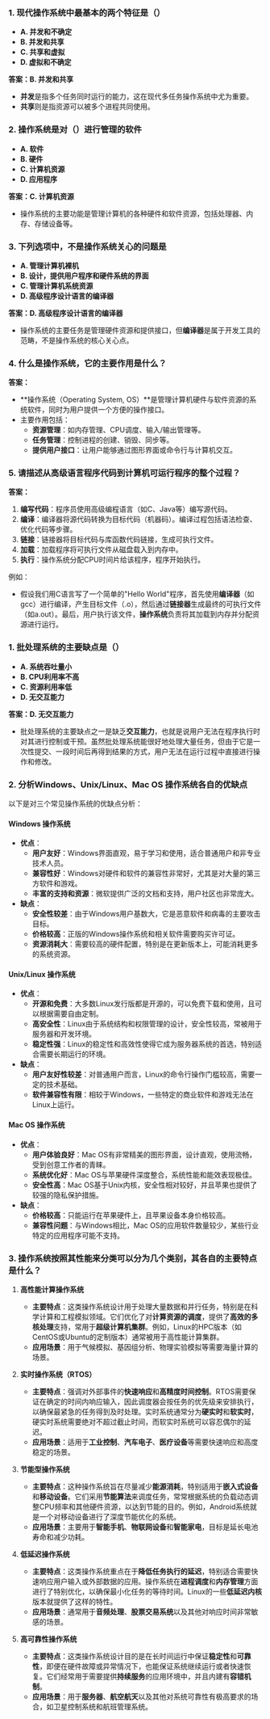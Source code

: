 ### 1. 现代操作系统中最基本的两个特征是（）

- **A. 并发和不确定**
- **B. 并发和共享**
- **C. 共享和虚拟**
- **D. 虚拟和不确定**

**答案：B. 并发和共享**

- **并发**是指多个任务同时运行的能力，这在现代多任务操作系统中尤为重要。
- **共享**则是指资源可以被多个进程共同使用。

### 2. 操作系统是对（）进行管理的软件

- **A. 软件**
- **B. 硬件**
- **C. 计算机资源**
- **D. 应用程序**

**答案：C. 计算机资源**

- 操作系统的主要功能是管理计算机的各种硬件和软件资源，包括处理器、内存、存储设备等。

### 3. 下列选项中，不是操作系统关心的问题是

- **A. 管理计算机裸机**
- **B. 设计，提供用户程序和硬件系统的界面**
- **C. 管理计算机系统资源**
- **D. 高级程序设计语言的编译器**

**答案：D. 高级程序设计语言的编译器**

- 操作系统的主要任务是管理硬件资源和提供接口，但**编译器**是属于开发工具的范畴，不是操作系统的核心关心点。

### 4. 什么是操作系统，它的主要作用是什么？

**答案：**

- **操作系统（Operating System, OS）**是管理计算机硬件与软件资源的系统软件，同时为用户提供一个方便的操作接口。
- 主要作用包括：
  - **资源管理**：如内存管理、CPU调度、输入/输出管理等。
  - **任务管理**：控制进程的创建、销毁、同步等。
  - **提供用户接口**：让用户能够通过图形界面或命令行与计算机交互。
  
### 5. 请描述从高级语言程序代码到计算机可运行程序的整个过程？

**答案：**

1. **编写代码**：程序员使用高级编程语言（如C、Java等）编写源代码。
2. **编译**：编译器将源代码转换为目标代码（机器码）。编译过程包括语法检查、优化代码等步骤。
3. **链接**：链接器将目标代码与库函数代码链接，生成可执行文件。
4. **加载**：加载程序将可执行文件从磁盘载入到内存中。
5. **执行**：操作系统分配CPU时间片给该程序，程序开始执行。

例如：

- 假设我们用C语言写了一个简单的"Hello World"程序，首先使用**编译器**（如gcc）进行编译，产生目标文件（.o），然后通过**链接器**生成最终的可执行文件（如a.out）。最后，用户执行该文件，**操作系统**负责将其加载到内存并分配资源进行运行。

### 1. 批处理系统的主要缺点是（）

- **A. 系统吞吐量小**
- **B. CPU利用率不高**
- **C. 资源利用率低**
- **D. 无交互能力**

**答案：D. 无交互能力**

- 批处理系统的主要缺点之一是缺乏**交互能力**，也就是说用户无法在程序执行时对其进行控制或干预。虽然批处理系统能很好地处理大量任务，但由于它是一次性提交、一段时间后再得到结果的方式，用户无法在运行过程中直接进行操作和修改。

### 2. 分析Windows、Unix/Linux、Mac OS 操作系统各自的优缺点

以下是对三个常见操作系统的优缺点分析：

#### **Windows 操作系统**

- **优点**：
  - **用户友好**：Windows界面直观，易于学习和使用，适合普通用户和非专业技术人员。
  - **兼容性好**：Windows对硬件和软件的兼容性非常好，尤其是对大量的第三方软件和游戏。
  - **丰富的支持和资源**：微软提供广泛的文档和支持，用户社区也非常庞大。
- **缺点**：
  - **安全性较差**：由于Windows用户基数大，它是恶意软件和病毒的主要攻击目标。
  - **价格较高**：正版的Windows操作系统和相关软件需要购买许可证。
  - **资源消耗大**：需要较高的硬件配置，特别是在更新版本上，可能消耗更多的系统资源。

#### **Unix/Linux 操作系统**

- **优点**：
  - **开源和免费**：大多数Linux发行版都是开源的，可以免费下载和使用，且可以根据需要自由定制。
  - **高安全性**：Linux由于系统结构和权限管理的设计，安全性较高，常被用于服务器和开发环境。
  - **稳定性强**：Linux的稳定性和高效性使得它成为服务器系统的首选，特别适合需要长期运行的环境。
- **缺点**：
  - **用户友好性较差**：对普通用户而言，Linux的命令行操作门槛较高，需要一定的技术基础。
  - **软件兼容性有限**：相较于Windows，一些特定的商业软件和游戏无法在Linux上运行。

#### **Mac OS 操作系统**

- **优点**：
  - **用户体验良好**：Mac OS有非常精美的图形界面，设计直观，使用流畅，受到创意工作者的青睐。
  - **系统优化好**：Mac OS与苹果硬件深度整合，系统性能和能效表现极佳。
  - **安全性高**：Mac OS基于Unix内核，安全性相对较好，并且苹果也提供了较强的隐私保护措施。
- **缺点**：
  - **价格较高**：只能运行在苹果硬件上，且苹果设备本身价格较高。
  - **兼容性问题**：与Windows相比，Mac OS的应用软件数量较少，某些行业特定的应用程序可能不支持。

### 3. 操作系统按照其性能来分类可以分为几个类别，其各自的主要特点是什么？

1. **高性能计算操作系统**
   - **主要特点**：这类操作系统设计用于处理大量数据和并行任务，特别是在科学计算和工程模拟领域。它们优化了对**计算资源的调度**，提供了**高效的多核处理**支持，常用于**超级计算机集群**。例如，Linux的HPC版本（如CentOS或Ubuntu的定制版本）通常被用于高性能计算集群。
   - **应用场景**：用于气候模拟、基因组分析、物理实验模拟等需要海量计算的场景。

2. **实时操作系统（RTOS）**
   - **主要特点**：强调对外部事件的**快速响应**和**高精度时间控制**。RTOS需要保证在确定的时间内响应输入，因此调度器会按任务的优先级来安排执行，以确保最紧急的任务得到及时处理。实时系统通常分为**硬实时**和**软实时**，硬实时系统需要绝对不超过截止时间，而软实时系统可以容忍偶尔的延迟。
   - **应用场景**：适用于**工业控制**、**汽车电子**、**医疗设备**等需要快速响应和高度稳定的场景。

3. **节能型操作系统**
   - **主要特点**：这种操作系统旨在尽量减少**能源消耗**，特别适用于**嵌入式设备**和**移动设备**。它们采用**节能算法**来调度任务，常常根据系统的负载动态调整CPU频率和其他硬件资源，以达到节能的目的。例如，Android系统就是一个对移动设备进行了深度节能优化的系统。
   - **应用场景**：主要用于**智能手机**、**物联网设备**和**智能家电**，目标是延长电池寿命和减少功耗。

4. **低延迟操作系统**
   - **主要特点**：这类操作系统重点在于**降低任务执行的延迟**，特别适合需要快速响应用户输入或外部数据的应用。操作系统在**进程调度**和**内存管理**方面进行了特别优化，以确保最小化任务的等待时间。Linux的一些**低延迟内核**版本就提供了这样的特性。
   - **应用场景**：通常用于**音频处理**、**股票交易系统**以及其他对响应时间非常敏感的场景。

5. **高可靠性操作系统**
   - **主要特点**：这类操作系统设计目的是在长时间运行中保证**稳定性**和**可靠性**，即便在硬件故障或异常情况下，也能保证系统继续运行或者快速恢复。它们经常用于需要提供**持续服务**的应用环境中，并且内建有**容错机制**。
   - **应用场景**：用于**服务器**、**航空航天**以及其他对系统可靠性有极高要求的场合，如卫星控制系统和航班管理系统。
